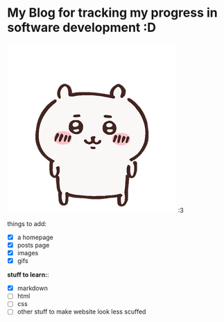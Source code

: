 # My Blog for tracking my progress in software development :D
![chiikawaimage](https://github.com/shiyingwucl/githubpage-blog/blob/main/images/chiikawa.png)  :3



things to add:

- [x] a homepage
- [x] posts page
- [x] images
- [x] gifs

**stuff to learn:**:
 
- [x] markdown
- [ ] html
- [ ] css
- [ ] other stuff to make website look less scuffed
